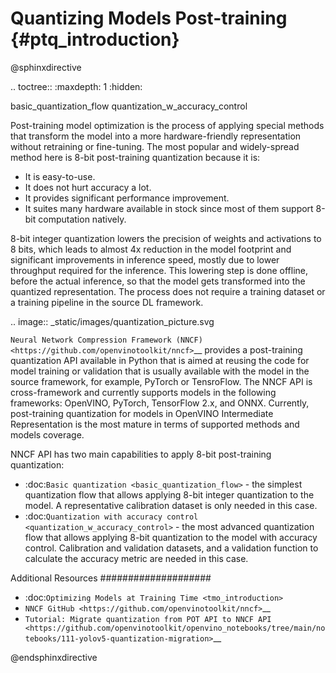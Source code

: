 # Quantizing Models Post-training {#ptq_introduction}

@sphinxdirective

.. toctree::
   :maxdepth: 1
   :hidden:

   basic_quantization_flow
   quantization_w_accuracy_control
   

Post-training model optimization is the process of applying special methods that transform the model into a more hardware-friendly representation without retraining or fine-tuning. The most popular and widely-spread method here is 8-bit post-training quantization because it is:

* It is easy-to-use.
* It does not hurt accuracy a lot.
* It provides significant performance improvement.
* It suites many hardware available in stock since most of them support 8-bit computation natively.

8-bit integer quantization lowers the precision of weights and activations to 8 bits, which leads to almost 4x reduction in the model footprint and significant improvements in inference speed, mostly due to lower throughput required for the inference. This lowering step is done offline, before the actual inference, so that the model gets transformed into the quantized representation. The process does not require a training dataset or a training pipeline in the source DL framework.

.. image:: _static/images/quantization_picture.svg

`Neural Network Compression Framework (NNCF) <https://github.com/openvinotoolkit/nncf>`__ provides a post-training quantization API available in Python that is aimed at reusing the code for model training or validation that is usually available with the model in the source framework, for example, PyTorch or TensroFlow. The NNCF API is cross-framework and currently supports models in the following frameworks: OpenVINO, PyTorch, TensorFlow 2.x, and ONNX. Currently, post-training quantization for models in OpenVINO Intermediate Representation is the most mature in terms of supported methods and models coverage. 

NNCF API has two main capabilities to apply 8-bit post-training quantization:

* :doc:`Basic quantization <basic_quantization_flow>` - the simplest quantization flow that allows applying 8-bit integer quantization to the model. A representative calibration dataset is only needed in this case.
* :doc:`Quantization with accuracy control <quantization_w_accuracy_control>` - the most advanced quantization flow that allows applying 8-bit quantization to the model with accuracy control. Calibration and validation datasets, and a validation function to calculate the accuracy metric are needed in this case.

Additional Resources
####################

* :doc:`Optimizing Models at Training Time <tmo_introduction>`
* `NNCF GitHub <https://github.com/openvinotoolkit/nncf>`__
* `Tutorial: Migrate quantization from POT API to NNCF API <https://github.com/openvinotoolkit/openvino_notebooks/tree/main/notebooks/111-yolov5-quantization-migration>`__

@endsphinxdirective
